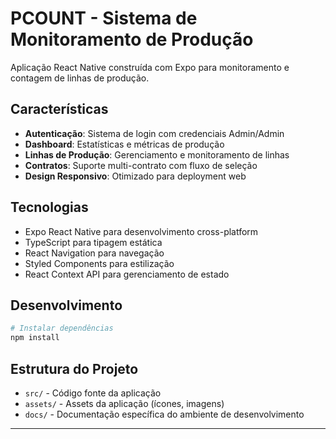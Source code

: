 # PCOUNT - Sistema de Monitoramento de Produção

Aplicação React Native construída com Expo para monitoramento e contagem de linhas de produção.

## Características

- **Autenticação**: Sistema de login com credenciais Admin/Admin
- **Dashboard**: Estatísticas e métricas de produção
- **Linhas de Produção**: Gerenciamento e monitoramento de linhas
- **Contratos**: Suporte multi-contrato com fluxo de seleção
- **Design Responsivo**: Otimizado para deployment web

## Tecnologias

- Expo React Native para desenvolvimento cross-platform
- TypeScript para tipagem estática
- React Navigation para navegação
- Styled Components para estilização
- React Context API para gerenciamento de estado

## Desenvolvimento

```bash
# Instalar dependências
npm install

```

## Estrutura do Projeto

- `src/` - Código fonte da aplicação
- `assets/` - Assets da aplicação (ícones, imagens)
- `docs/` - Documentação específica do ambiente de desenvolvimento

---